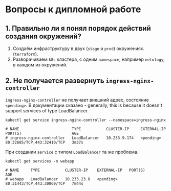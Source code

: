# Вопросы к дипломной работе

## 1. Правильно ли я понял порядок действий создания окружений?
1) Создаём инфраструктуру в двух (`stage` и `prod`) окружениях. (`terraform`).
2) Разворачиваем `k8s` кластера, с одним `namespace`, например `netology`, в каждом из окружений.

## 2. Не получается развернуть `ingress-nginx-controller`
`ingress-nginx-controller` не получает внешний адрес, состояние `<pending>`.
В документации сказано - generally, this is because it doesn't support services of type LoadBalancer.

```shell
kubectl get service ingress-nginx-controller --namespace=ingress-nginx

# NAME                       TYPE           CLUSTER-IP     EXTERNAL-IP   PORT(S)                      AGE
# ingress-nginx-controller   LoadBalancer   10.233.9.174   <pending>     80:32685/TCP,443:32410/TCP   3m37s
```

При создании `service` с типом `LoadBalancer` та же проблема.
```shell
kubectl get services -n webapp

# NAME     TYPE           CLUSTER-IP    EXTERNAL-IP   PORT(S)                      AGE
# webapp   LoadBalancer   10.233.23.8   <pending>     80:31443/TCP,443:30069/TCP   7m44s
```
